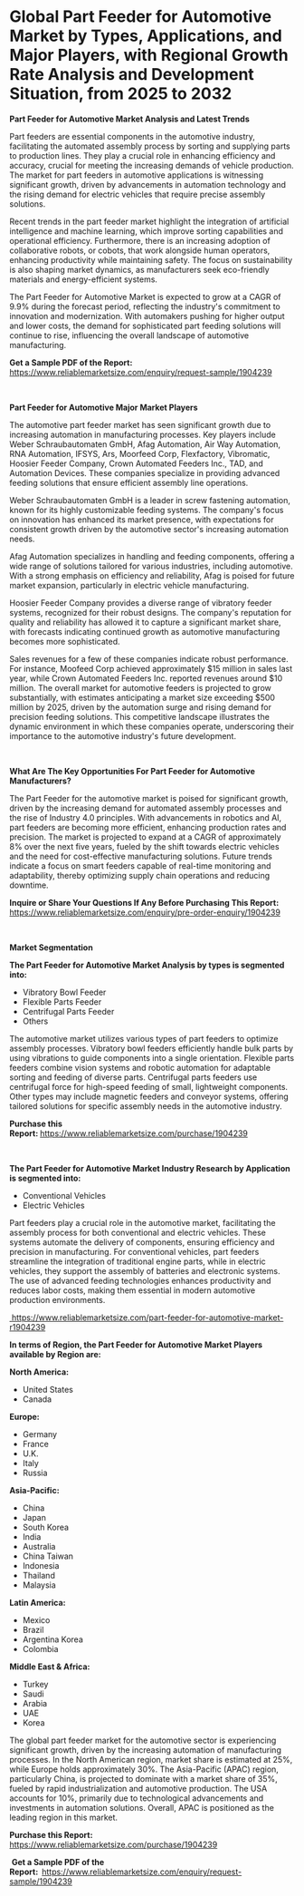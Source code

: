 <p><h1>Global Part Feeder for Automotive Market by Types, Applications, and Major Players, with Regional Growth Rate Analysis and Development Situation, from 2025 to 2032</h1></p><p><strong>Part Feeder for Automotive Market Analysis and Latest Trends</strong></p>
<p><p>Part feeders are essential components in the automotive industry, facilitating the automated assembly process by sorting and supplying parts to production lines. They play a crucial role in enhancing efficiency and accuracy, crucial for meeting the increasing demands of vehicle production. The market for part feeders in automotive applications is witnessing significant growth, driven by advancements in automation technology and the rising demand for electric vehicles that require precise assembly solutions.</p><p>Recent trends in the part feeder market highlight the integration of artificial intelligence and machine learning, which improve sorting capabilities and operational efficiency. Furthermore, there is an increasing adoption of collaborative robots, or cobots, that work alongside human operators, enhancing productivity while maintaining safety. The focus on sustainability is also shaping market dynamics, as manufacturers seek eco-friendly materials and energy-efficient systems.</p><p>The Part Feeder for Automotive Market is expected to grow at a CAGR of 9.9% during the forecast period, reflecting the industry's commitment to innovation and modernization. With automakers pushing for higher output and lower costs, the demand for sophisticated part feeding solutions will continue to rise, influencing the overall landscape of automotive manufacturing.</p></p>
<p><strong>Get a Sample PDF of the Report:&nbsp;</strong> <a href="https://www.reliablemarketsize.com/enquiry/request-sample/1904239?utm_campaign=3165&utm_medium=2&utm_source=Github&utm_content=ia&utm_term=12042025&utm_id=part-feeder-for-automotive">https://www.reliablemarketsize.com/enquiry/request-sample/1904239</a></p>
<p>&nbsp;</p>
<p><strong>Part Feeder for Automotive Major Market Players</strong></p>
<p><p>The automotive part feeder market has seen significant growth due to increasing automation in manufacturing processes. Key players include Weber Schraubautomaten GmbH, Afag Automation, Air Way Automation, RNA Automation, IFSYS, Ars, Moorfeed Corp, Flexfactory, Vibromatic, Hoosier Feeder Company, Crown Automated Feeders Inc., TAD, and Automation Devices. These companies specialize in providing advanced feeding solutions that ensure efficient assembly line operations.</p><p>Weber Schraubautomaten GmbH is a leader in screw fastening automation, known for its highly customizable feeding systems. The company's focus on innovation has enhanced its market presence, with expectations for consistent growth driven by the automotive sector's increasing automation needs.</p><p>Afag Automation specializes in handling and feeding components, offering a wide range of solutions tailored for various industries, including automotive. With a strong emphasis on efficiency and reliability, Afag is poised for future market expansion, particularly in electric vehicle manufacturing.</p><p>Hoosier Feeder Company provides a diverse range of vibratory feeder systems, recognized for their robust designs. The company's reputation for quality and reliability has allowed it to capture a significant market share, with forecasts indicating continued growth as automotive manufacturing becomes more sophisticated.</p><p>Sales revenues for a few of these companies indicate robust performance. For instance, Moofeed Corp achieved approximately $15 million in sales last year, while Crown Automated Feeders Inc. reported revenues around $10 million. The overall market for automotive feeders is projected to grow substantially, with estimates anticipating a market size exceeding $500 million by 2025, driven by the automation surge and rising demand for precision feeding solutions. This competitive landscape illustrates the dynamic environment in which these companies operate, underscoring their importance to the automotive industry's future development.</p></p>
<p>&nbsp;</p>
<p><strong>What Are The Key Opportunities For Part Feeder for Automotive Manufacturers?</strong></p>
<p><p>The Part Feeder for the automotive market is poised for significant growth, driven by the increasing demand for automated assembly processes and the rise of Industry 4.0 principles. With advancements in robotics and AI, part feeders are becoming more efficient, enhancing production rates and precision. The market is projected to expand at a CAGR of approximately 8% over the next five years, fueled by the shift towards electric vehicles and the need for cost-effective manufacturing solutions. Future trends indicate a focus on smart feeders capable of real-time monitoring and adaptability, thereby optimizing supply chain operations and reducing downtime.</p></p>
<p><strong>Inquire or Share Your Questions If Any Before Purchasing This Report:</strong> <a href="https://www.reliablemarketsize.com/enquiry/pre-order-enquiry/1904239?utm_campaign=3165&utm_medium=2&utm_source=Github&utm_content=ia&utm_term=12042025&utm_id=part-feeder-for-automotive">https://www.reliablemarketsize.com/enquiry/pre-order-enquiry/1904239</a></p>
<p>&nbsp;</p>
<p><strong>Market Segmentation</strong></p>
<p><strong>The Part Feeder for Automotive Market Analysis by types is segmented into:</strong></p>
<p><ul><li>Vibratory Bowl Feeder</li><li>Flexible Parts Feeder</li><li>Centrifugal Parts Feeder</li><li>Others</li></ul></p>
<p><p>The automotive market utilizes various types of part feeders to optimize assembly processes. Vibratory bowl feeders efficiently handle bulk parts by using vibrations to guide components into a single orientation. Flexible parts feeders combine vision systems and robotic automation for adaptable sorting and feeding of diverse parts. Centrifugal parts feeders use centrifugal force for high-speed feeding of small, lightweight components. Other types may include magnetic feeders and conveyor systems, offering tailored solutions for specific assembly needs in the automotive industry.</p></p>
<p><strong>Purchase this Report:&nbsp;</strong><a href="https://www.reliablemarketsize.com/purchase/1904239?utm_campaign=3165&utm_medium=2&utm_source=Github&utm_content=ia&utm_term=12042025&utm_id=part-feeder-for-automotive">https://www.reliablemarketsize.com/purchase/1904239</a></p>
<p>&nbsp;</p>
<p><strong>The Part Feeder for Automotive Market Industry Research by Application is segmented into:</strong></p>
<p><ul><li>Conventional Vehicles</li><li>Electric Vehicles</li></ul></p>
<p><p>Part feeders play a crucial role in the automotive market, facilitating the assembly process for both conventional and electric vehicles. These systems automate the delivery of components, ensuring efficiency and precision in manufacturing. For conventional vehicles, part feeders streamline the integration of traditional engine parts, while in electric vehicles, they support the assembly of batteries and electronic systems. The use of advanced feeding technologies enhances productivity and reduces labor costs, making them essential in modern automotive production environments.</p></p>
<p><a href="https://www.reliablemarketsize.com/part-feeder-for-automotive-market-r1904239?utm_campaign=3165&utm_medium=2&utm_source=Github&utm_content=ia&utm_term=12042025&utm_id=part-feeder-for-automotive">&nbsp;https://www.reliablemarketsize.com/part-feeder-for-automotive-market-r1904239</a></p>
<p><strong>In terms of Region, the Part Feeder for Automotive Market Players available by Region are:</strong></p>
<p>
    <p> <strong> North America: </strong>
        <ul>
            <li>United States</li>
            <li>Canada</li>
        </ul>
        </p> 
    <p> <strong> Europe: </strong>
        <ul>
            <li>Germany</li>
            <li>France</li>
            <li>U.K.</li>
            <li>Italy</li>
            <li>Russia</li>
        </ul>
        </p> 
    <p> <strong> Asia-Pacific: </strong>
        <ul>
            <li>China</li>
            <li>Japan</li>
            <li>South Korea</li>
            <li>India</li>
            <li>Australia</li>
            <li>China Taiwan</li>
            <li>Indonesia</li>
            <li>Thailand</li>
            <li>Malaysia</li>
        </ul>
        </p> 
    <p> <strong> Latin America: </strong>
        <ul>
            <li>Mexico</li>
            <li>Brazil</li>
            <li>Argentina Korea</li>
            <li>Colombia</li>
        </ul>
        </p> 
    <p> <strong> Middle East & Africa: </strong>
        <ul>
            <li>Turkey</li>
            <li>Saudi</li>
            <li>Arabia</li>
            <li>UAE</li>
            <li>Korea</li>
        </ul>
    </p>
    </p>
<p><p>The global part feeder market for the automotive sector is experiencing significant growth, driven by the increasing automation of manufacturing processes. In the North American region, market share is estimated at 25%, while Europe holds approximately 30%. The Asia-Pacific (APAC) region, particularly China, is projected to dominate with a market share of 35%, fueled by rapid industrialization and automotive production. The USA accounts for 10%, primarily due to technological advancements and investments in automation solutions. Overall, APAC is positioned as the leading region in this market.</p></p>
<p><strong>Purchase this Report: </strong><a href="https://www.reliablemarketsize.com/purchase/1904239?utm_campaign=3165&utm_medium=2&utm_source=Github&utm_content=ia&utm_term=12042025&utm_id=part-feeder-for-automotive">https://www.reliablemarketsize.com/purchase/1904239</a></p>
<p>&nbsp;<strong>Get a Sample PDF of the Report:&nbsp;&nbsp;</strong><a href="https://www.reliablemarketsize.com/enquiry/request-sample/1904239?utm_campaign=3165&utm_medium=2&utm_source=Github&utm_content=ia&utm_term=12042025&utm_id=part-feeder-for-automotive">https://www.reliablemarketsize.com/enquiry/request-sample/1904239</a></p>
<p><strong></strong></p>
<p><p></p><p></p><p></p></p>